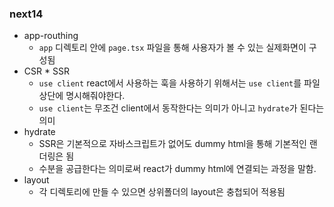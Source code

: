 ### next14

* app-routhing
  * <code>app</code> 디렉토리 안에 <code>page.tsx</code> 파일을 통해 사용자가 볼 수 있는 실제화면이 구성됨
* CSR * SSR
  * <code>use client</code> react에서 사용하는 훅을 사용하기 위해서는 <code>use client</code>를 파일 상단에 명시해줘야한다.
  * <code>use client</code>는 무조건 client에서 동작한다는 의미가 아니고 <code>hydrate</code>가 된다는 의미
* hydrate
  * SSR은 기본적으로 자바스크립트가 없어도 dummy html을 통해 기본적인 랜더링은 됨
  * 수분을 공급한다는 의미로써 react가 dummy html에 연결되는 과정을 말함.
* layout
  * 각 디렉토리에 만들 수 있으면 상위폴더의 layout은 충첩되어 적용됨